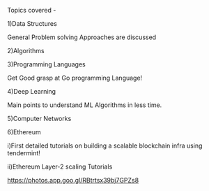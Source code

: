 Topics covered - 


1)Data Structures
 
 General Problem solving Approaches are discussed
  

2)Algorithms
  

3)Programming Languages

  Get Good grasp at Go programming Language!


4)Deep Learning
  
  Main points to understand ML Algorithms in less time.


5)Computer Networks


6)Ethereum
  
 
 i)First detailed tutorials on building a scalable blockchain infra using tendermint!

 ii)Ethereum Layer-2 scaling Tutorials

 
 https://photos.app.goo.gl/RBtrtsx39bj7GPZs8
